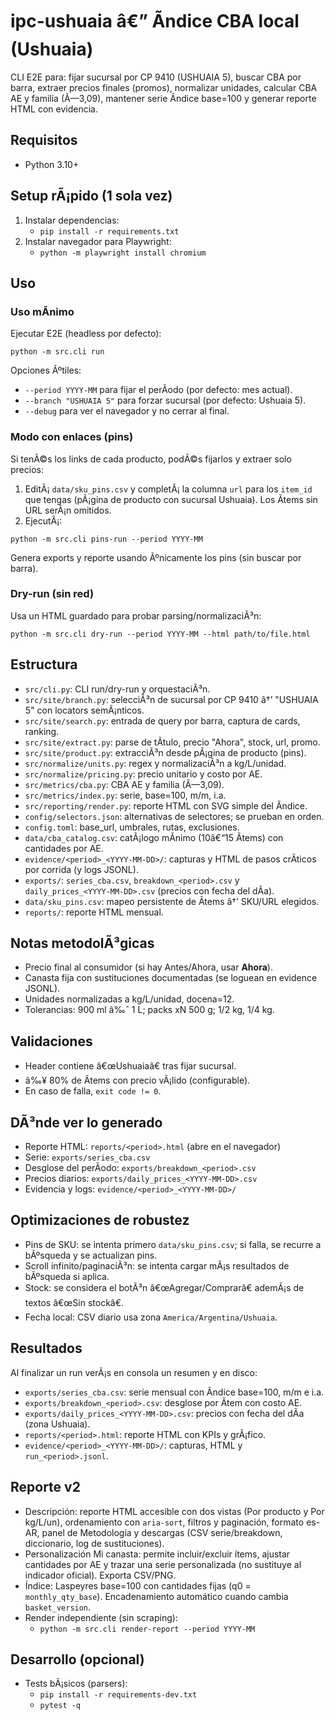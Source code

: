 ﻿# ipc-ushuaia â€” Ãndice CBA local (Ushuaia)

CLI E2E para: fijar sucursal por CP 9410 (USHUAIA 5), buscar CBA por barra, extraer precios finales (promos), normalizar unidades, calcular CBA AE y familia (Ã—3,09), mantener serie Ã­ndice base=100 y generar reporte HTML con evidencia.

## Requisitos
- Python 3.10+

## Setup rÃ¡pido (1 sola vez)
1. Instalar dependencias:
   - `pip install -r requirements.txt`
2. Instalar navegador para Playwright:
   - `python -m playwright install chromium`

## Uso

### Uso mÃ­nimo
Ejecutar E2E (headless por defecto):

```
python -m src.cli run
```

Opciones Ãºtiles:
- `--period YYYY-MM` para fijar el perÃ­odo (por defecto: mes actual).
- `--branch "USHUAIA 5"` para forzar sucursal (por defecto: Ushuaia 5).
- `--debug` para ver el navegador y no cerrar al final.

### Modo con enlaces (pins)
Si tenÃ©s los links de cada producto, podÃ©s fijarlos y extraer solo precios:

1) EditÃ¡ `data/sku_pins.csv` y completÃ¡ la columna `url` para los `item_id` que tengas (pÃ¡gina de producto con sucursal Ushuaia). Los Ã­tems sin URL serÃ¡n omitidos.
2) EjecutÃ¡:

```
python -m src.cli pins-run --period YYYY-MM
```

Genera exports y reporte usando Ãºnicamente los pins (sin buscar por barra).

### Dry-run (sin red)
Usa un HTML guardado para probar parsing/normalizaciÃ³n:

```
python -m src.cli dry-run --period YYYY-MM --html path/to/file.html
```

## Estructura
- `src/cli.py`: CLI run/dry-run y orquestaciÃ³n.
- `src/site/branch.py`: selecciÃ³n de sucursal por CP 9410 â†’ "USHUAIA 5" con locators semÃ¡nticos.
- `src/site/search.py`: entrada de query por barra, captura de cards, ranking.
- `src/site/extract.py`: parse de tÃ­tulo, precio "Ahora", stock, url, promo.
- `src/site/product.py`: extracciÃ³n desde pÃ¡gina de producto (pins).
- `src/normalize/units.py`: regex y normalizaciÃ³n a kg/L/unidad.
- `src/normalize/pricing.py`: precio unitario y costo por AE.
- `src/metrics/cba.py`: CBA AE y familia (Ã—3,09).
- `src/metrics/index.py`: serie, base=100, m/m, i.a.
- `src/reporting/render.py`: reporte HTML con SVG simple del Ã­ndice.
- `config/selectors.json`: alternativas de selectores; se prueban en orden.
- `config.toml`: base_url, umbrales, rutas, exclusiones.
- `data/cba_catalog.csv`: catÃ¡logo mÃ­nimo (10â€“15 Ã­tems) con cantidades por AE.
- `evidence/<period>_<YYYY-MM-DD>/`: capturas y HTML de pasos crÃ­ticos por corrida (y logs JSONL).
- `exports/`: `series_cba.csv`, `breakdown_<period>.csv` y `daily_prices_<YYYY-MM-DD>.csv` (precios con fecha del dÃ­a).
- `data/sku_pins.csv`: mapeo persistente de Ã­tems â†’ SKU/URL elegidos.
- `reports/`: reporte HTML mensual.

## Notas metodolÃ³gicas
- Precio final al consumidor (si hay Antes/Ahora, usar **Ahora**).
- Canasta fija con sustituciones documentadas (se loguean en evidence JSONL).
- Unidades normalizadas a kg/L/unidad, docena=12.
- Tolerancias: 900 ml â‰ˆ 1 L; packs xN 500 g; 1/2 kg, 1/4 kg.

## Validaciones
- Header contiene â€œUshuaiaâ€ tras fijar sucursal.
- â‰¥ 80% de Ã­tems con precio vÃ¡lido (configurable).
- En caso de falla, `exit code != 0`.

## DÃ³nde ver lo generado
- Reporte HTML: `reports/<period>.html` (abre en el navegador)
- Serie: `exports/series_cba.csv`
- Desglose del perÃ­odo: `exports/breakdown_<period>.csv`
- Precios diarios: `exports/daily_prices_<YYYY-MM-DD>.csv`
- Evidencia y logs: `evidence/<period>_<YYYY-MM-DD>/`

## Optimizaciones de robustez
- Pins de SKU: se intenta primero `data/sku_pins.csv`; si falla, se recurre a bÃºsqueda y se actualizan pins.
- Scroll infinito/paginaciÃ³n: se intenta cargar mÃ¡s resultados de bÃºsqueda si aplica.
- Stock: se considera el botÃ³n â€œAgregar/Comprarâ€ ademÃ¡s de textos â€œSin stockâ€.
- Fecha local: CSV diario usa zona `America/Argentina/Ushuaia`.

## Resultados
Al finalizar un run verÃ¡s en consola un resumen y en disco:
- `exports/series_cba.csv`: serie mensual con Ã­ndice base=100, m/m e i.a.
- `exports/breakdown_<period>.csv`: desglose por Ã­tem con costo AE.
- `exports/daily_prices_<YYYY-MM-DD>.csv`: precios con fecha del dÃ­a (zona Ushuaia).
- `reports/<period>.html`: reporte HTML con KPIs y grÃ¡fico.
- `evidence/<period>_<YYYY-MM-DD>/`: capturas, HTML y `run_<period>.jsonl`.

## Reporte v2
- Descripción: reporte HTML accesible con dos vistas (Por producto y Por kg/L/un), ordenamiento con  `aria-sort`, filtros y paginación, formato es-AR, panel de Metodología y descargas (CSV serie/breakdown, diccionario, log de sustituciones). 
- Personalización  Mi canasta: permite incluir/excluir ítems, ajustar cantidades por AE y trazar una serie personalizada (no sustituye al indicador oficial). Exporta CSV/PNG.
- Índice: Laspeyres base=100 con cantidades fijas (q0 = `monthly_qty_base`). Encadenamiento automático cuando cambia `basket_version`.
- Render independiente (sin scraping):
  - `python -m src.cli render-report --period YYYY-MM`

## Desarrollo (opcional)
- Tests bÃ¡sicos (parsers):
  - `pip install -r requirements-dev.txt`
  - `pytest -q`
